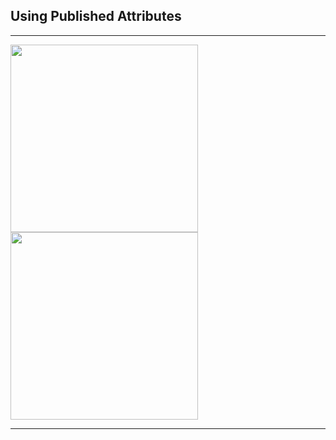 ## Using Published Attributes

___
<img src="https://user-images.githubusercontent.com/31185862/150397222-649ab1b0-a135-40dc-8e61-a6068b292624.png" width="300" />
<img src="https://user-images.githubusercontent.com/31185862/150397230-8fca4456-2940-4f50-aa65-1a5d49a43e13.png" width="300" />

___